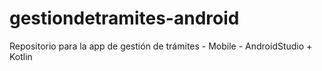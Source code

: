 # gestiondetramites-android
Repositorio para la app de gestión de trámites - Mobile - AndroidStudio + Kotlin
